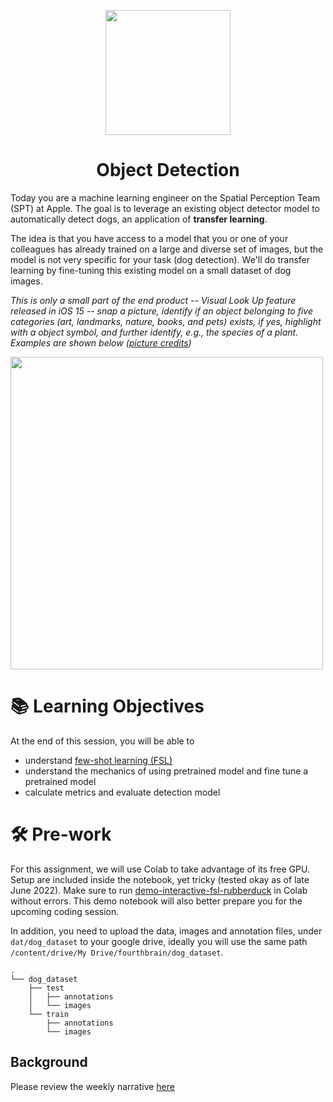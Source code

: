 <p align = "center" draggable=”false” ><img src="https://user-images.githubusercontent.com/37101144/161836199-fdb0219d-0361-4988-bf26-48b0fad160a3.png"
     width="200px"
     height="auto"/>
</p>

# <h1 align="center" id="heading">Object Detection</h1>

Today you are a machine learning engineer on the Spatial Perception Team (SPT) at Apple. The goal is to leverage an existing object detector model to automatically detect dogs, an application of **transfer learning**. 

The idea is that you have access to a model that you or one of your colleagues has already trained on a large and diverse set of images, but the model is not very specific for your task (dog detection). We'll do transfer learning by fine-tuning this existing model on a small dataset of dog images. 

*This is only a small part of the end product -- Visual Look Up feature released in iOS 15 -- snap a picture, identify if an object belonging to five categories (art, landmarks, nature, books, and pets) exists, if yes, highlight with a object symbol, and further identify, e.g., the species of a plant. Examples are shown below ([picture credits](https://www.iphonetricks.org/how-to-visual-look-up-photos-on-iphone/))*

<div>
<img src="https://149493502.v2.pressablecdn.com/wp-content/uploads/2021/07/visual-look-up-categories.jpg" width="500"/>
</div>

# 📚 Learning Objectives

At the end of this session, you will be able to

- understand [few-shot learning (FSL)](https://neptune.ai/blog/understanding-few-shot-learning-in-computer-vision)
- understand the mechanics of using pretrained model and fine tune a pretrained model 
- calculate metrics and evaluate detection model

# 🛠️ Pre-work

For this assignment, we will use Colab to take advantage of its free GPU. Setup are included inside the notebook, yet tricky (tested okay as of late June 2022). Make sure to run [demo-interactive-fsl-rubberduck](nb/demo-interactive-fsl-rubberduck.ipynb) in Colab without errors. This demo notebook will also better prepare you for the upcoming coding session.

In addition, you need to upload the data, images and annotation files, under `dat/dog_dataset` to your google drive, ideally you will use the same path `/content/drive/My Drive/fourthbrain/dog_dataset`.

```
.
└── dog_dataset
    ├── test
    │   ├── annotations
    │   └── images
    └── train
        ├── annotations
        └── images
```

## Background
Please review the weekly narrative [here](https://www.notion.so/Week-9-Computer-Vision-ed2f3e9b061a42069d3f85c41ca6066b)
